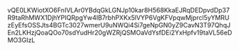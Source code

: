 vQE0LKWiotXO6FnIVLAr0YBdqGkLGNJp10kar8H568KkaEJRqDEDpvdDp37R9taRhMWX1DjhYPIQRpgYw4IB7rbhPXKx5lVYP6VgKFVpqwMjprcl5yYMRUzEyEfsOSSJts4BGTc3027wmerU9uNWQi4Si7geNpGN0yZ9CavN3T97QhqJEn2LKHzjQoaQOo70sdYudHr20gWZRjQSMOaVdYsfDEi2YxHpfv19taVL56eDMO3GIzL
